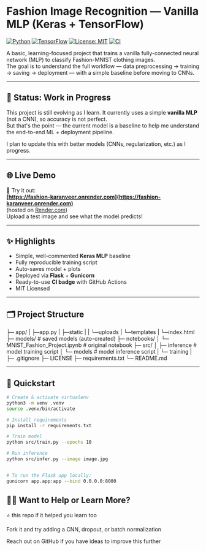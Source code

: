 # Fashion Image Recognition — Vanilla MLP (Keras + TensorFlow)

[![Python](https://img.shields.io/badge/python-3.9%2B-blue.svg)](https://www.python.org/)
[![TensorFlow](https://img.shields.io/badge/TensorFlow-2.x-orange.svg)](https://www.tensorflow.org/)
[![License: MIT](https://img.shields.io/badge/License-MIT-green.svg)](LICENSE)
[![CI](https://github.com/sidhu66/fashion-image-recognition/actions/workflows/ci.yml/badge.svg)](.github/workflows/ci.yml)

A basic, learning-focused project that trains a vanilla fully-connected neural network (MLP) to classify Fashion-MNIST clothing images.  
The goal is to understand the full workflow — data preprocessing → training → saving → deployment — with a simple baseline before moving to CNNs.

---

## 🧪 Status: Work in Progress

This project is still evolving as I learn. It currently uses a simple **vanilla MLP** (not a CNN), so accuracy is not perfect.  
But that's the point — the current model is a baseline to help me understand the end-to-end ML + deployment pipeline.

I plan to update this with better models (CNNs, regularization, etc.) as I progress.

---

## 🌐 Live Demo

🚀 Try it out:  
**[https://fashion-karanveer.onrender.com](https://fashion-karanveer.onrender.com)**  
(hosted on [Render.com](https://render.com))  
Upload a test image and see what the model predicts!

---

## ✨ Highlights

- Simple, well-commented **Keras MLP** baseline
- Fully reproducible training script
- Auto-saves model + plots
- Deployed via **Flask** + **Gunicorn**
- Ready-to-use **CI badge** with GitHub Actions
- MIT Licensed

---

## 🗂️ Project Structure

├─ app/ 
| ├─app.py
| ├─static
| |  └─uploads
| └─templates
|    └─index.html
├─ models/ # saved models (auto-created)
├─ notebooks/
│ └─ MNIST_Fashion_Project.ipynb # original notebook
├─ src/
│ ├─ inference # model training script
│ └─ models # model inference script
| └─ training
| 
├─ .gitignore
├─ LICENSE
├─ requirements.txt
└─ README.md


---

## 🚀 Quickstart

```bash
# Create & activate virtualenv
python3 -m venv .venv
source .venv/bin/activate

# Install requirements
pip install -r requirements.txt

# Train model
python src/train.py --epochs 10 

# Run inference
python src/infer.py --image image.jpg


# To run the Flask app locally:
gunicorn app.app:app --bind 0.0.0.0:8000
```

## 🙋‍♂️ Want to Help or Learn More?

⭐ this repo if it helped you learn too

Fork it and try adding a CNN, dropout, or batch normalization

Reach out on GitHub if you have ideas to improve this further
